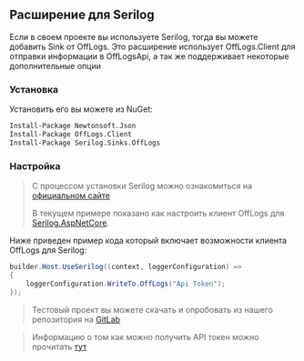 ﻿## Расширение для Serilog

Если в своем проекте вы используете Serilog, 
тогда вы можете добавить Sink от OffLogs.
Это расширение использует OffLogs.Client для отправки информации в OffLogsApi, 
а так же поддерживает некоторые дополнительные опции

### Установка

Установить его вы можете из NuGet:

```bash
Install-Package Newtonsoft.Json
Install-Package OffLogs.Client
Install-Package Serilog.Sinks.OffLogs
```

### Настройка

> С процессом установки Serilog можно ознакомиться на
> [официальном сайте](https://serilog.net/)
> 
> В текущем примере показано как настроить клиент OffLogs для 
> [Serilog.AspNetCore](https://github.com/serilog/serilog-aspnetcore).

Ниже приведен пример кода который включает возможности клиента OffLogs для Serilog:

```c#
builder.Host.UseSerilog((context, loggerConfiguration) =>
{
    loggerConfiguration.WriteTo.OffLogs("Api Token");
});
```

> Тестовый проект вы можете скачать и опробовать из нашего репозитория на
> [GitLab](https://gitlab.com/offlogs-public/client-dotnet/-/tree/dev/Serilog.Sinks.OffLogs.Example)

> Информацию о том как можно получить API токен
> можно прочитать [тут](/documentation/common/1_3_applications)
